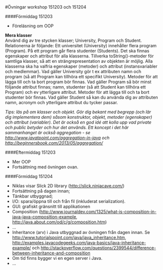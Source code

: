#Övningar workshop 151203 och 151204


####Förmiddag 151203 

+ Föreläsning om OOP  
 

**Mera klasser**  
Använd dig av tre stycken klasser; University, Program och Student. Relationerna är följande:
Ett universitet (University) innehåller flera program (Program). På ett program går flera studenter (Students).
Det ska finnas egenskaper och attribut för alla klasserna. Tillverka toString()-metoder för samtliga klasser, så att en
strängrepresentation av objekten är möjlig. Alla klasserna ska ha valfria egenskaper (metoder) och attribut (instansvariabler och medlemmar).
Vad gäller University gör t ex attributen namn och program (så att Program kan tillhöra ett specifikt University).
Metoder för att lägga till och ta bort program bör finnas. Vad gäller Program så bör minst följande attribut finnas; namn, studenter (så att Student kan tillhöra ett Program) och ev ytterligare attribut.
Metoder för att lägga till och ta bort studenter bör finnas.
Vad gäller Student så kan du använda dig av attributen namn, acronym och ytterligare attribut du tycker passar.

_Tips: läs på om klasser och objekt. Gör dig bekant med begrepp (och lär dig implementera dem) såsom konstruktor, objekt, metoder 
(egenskaper) och attribut (variabler). 
Det är också en god idé att kolla upp vad private och public betyder och hur det används. Ett koncept i det här sammanhanget är också 
aggregation - se http://www.javatpoint.com/aggregation-in-java och http://beginnersbook.com/2013/05/aggregation/_  


####Eftermiddag 151203  

+ Mer OOP
+ Fortsättning med övningen ovan.  


####Förmiddag 151204  
+ Niklas visar Slick 2D library (http://slick.ninjacave.com/)
+ Fortsättning på dagen innan;
+ Tänkbar utbyggnad;  
+ I/O: spara/öppna till och från fil (inkluderat serialization).
+ GUI: grafiskt gränsnitt till applikationen  
+ Composition (http://www.journaldev.com/1325/what-is-composition-in-java-java-composition-example, http://java.about.com/od/c/g/composition.htm)
+ ...
+ Inheritance (arv) i Java utbyggnad av övningen från dagen innan. Se http://www.tutorialspoint.com/java/java_inheritance.htm, http://examples.javacodegeeks.com/java-basics/java-inheritance-example/ och http://stackoverflow.com/questions/2399544/difference-between-inheritance-and-composition
+ Om tid finns bygger vi en egen server i Java.  
+ ...
